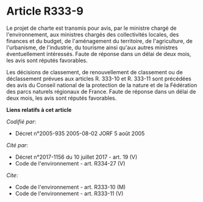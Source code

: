 # Article R333-9

Le projet de charte est transmis pour avis, par le ministre chargé de l'environnement, aux ministres chargés des
collectivités locales, des finances et du budget, de l'aménagement du territoire, de l'agriculture, de l'urbanisme, de
l'industrie, du tourisme ainsi qu'aux autres ministres éventuellement intéressés. Faute de réponse dans un délai de deux
mois, les avis sont réputés favorables.

Les décisions de classement, de renouvellement de classement ou de déclassement prévues aux articles R. 333-10 et R. 333-11
sont précédées des avis du Conseil national de la protection de la nature et de la Fédération des parcs naturels régionaux de
France. Faute de réponse dans un délai de deux mois, les avis sont réputés favorables.

**Liens relatifs à cet article**

_Codifié par_:

  - Décret n°2005-935 2005-08-02 JORF 5 août 2005

_Cité par_:

  - Décret n°2017-1156 du 10 juillet 2017 - art. 19 (V)
  - Code de l'environnement - art. R334-27 (V)

_Cite_:

  - Code de l'environnement - art. R333-10 (M)
  - Code de l'environnement - art. R333-11 (V)
